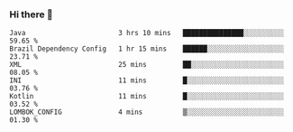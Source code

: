 ### Hi there 👋

<!--START_SECTION:waka-->

```text
Java                       3 hrs 10 mins   ███████████████░░░░░░░░░░   59.65 %
Brazil Dependency Config   1 hr 15 mins    ██████░░░░░░░░░░░░░░░░░░░   23.71 %
XML                        25 mins         ██░░░░░░░░░░░░░░░░░░░░░░░   08.05 %
INI                        11 mins         █░░░░░░░░░░░░░░░░░░░░░░░░   03.76 %
Kotlin                     11 mins         █░░░░░░░░░░░░░░░░░░░░░░░░   03.52 %
LOMBOK_CONFIG              4 mins          ▒░░░░░░░░░░░░░░░░░░░░░░░░   01.30 %
```

<!--END_SECTION:waka-->

<!--
**jerry-shao/jerry-shao** is a ✨ _special_ ✨ repository because its `README.md` (this file) appears on your GitHub profile.

Here are some ideas to get you started:

- 🔭 I’m currently working on ...
- 🌱 I’m currently learning ...
- 👯 I’m looking to collaborate on ...
- 🤔 I’m looking for help with ...
- 💬 Ask me about ...
- 📫 How to reach me: ...
- 😄 Pronouns: ...
- ⚡ Fun fact: ...
-->
